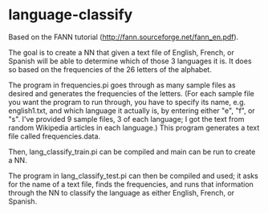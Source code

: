 # language-classify

Based on the FANN tutorial (http://fann.sourceforge.net/fann_en.pdf). 

The goal is to create a NN that given a text file of English, French, or Spanish will be able to determine which of those 3 languages it is. It does so based on the frequencies of the 26 letters of the alphabet. 

The program in frequencies.pi goes through as many sample files as desired and generates the frequencies of the letters. (For each sample file you want the program to run through, you have to specify its name, e.g. english1.txt, and which language it actually is, by entering either "e", "f", or "s". I've provided 9 sample files, 3 of each language; I got the text from random Wikipedia articles in each language.) This program generates a text file called frequencies.data. 

Then, lang_classify_train.pi can be compiled and main can be run to create a NN. 

The program in lang_classify_test.pi can then be compiled and used; it asks for the name of a text file, finds the frequencies, and runs that information through the NN to classify the language as either English, French, or Spanish.
